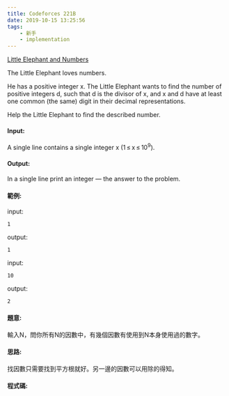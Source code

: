 ```yaml
---
title: Codeforces 221B
date: 2019-10-15 13:25:56
tags:
    - 新手 
    - implementation
---
```

[Little Elephant and Numbers](https://codeforces.com/problemset/problem/221/B)

The Little Elephant loves numbers.
<!-- more -->
He has a positive integer x. The Little Elephant wants to find the number of positive integers d, such that d is the divisor of x, and x and d have at least one common (the same) digit in their decimal representations.

Help the Little Elephant to find the described number.
<!-- more -->
#### Input:
A single line contains a single integer x (1 ≤ x ≤ 10<sup>9</sup>).
#### Output:
In a single line print an integer — the answer to the problem.
#### 範例:
input:
```
1
```
output:
```
1
```
input:
```
10
```
output:
```
2
```

#### 題意:
輸入N，問你所有N的因數中，有幾個因數有使用到N本身使用過的數字。

#### 思路:
找因數只需要找到平方根就好。另一邊的因數可以用除的得知。

#### 程式碼:
<script src="https://gist.github.com/Daviswww/572bf3a7c7b6f81a7a57a5831208c312.js"></script>

